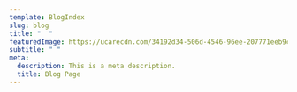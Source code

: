 ```yaml
---
template: BlogIndex
slug: blog
title: "  "
featuredImage: https://ucarecdn.com/34192d34-506d-4546-96ee-207771eeb9cd/
subtitle: " "
meta:
  description: This is a meta description.
  title: Blog Page
---
```

